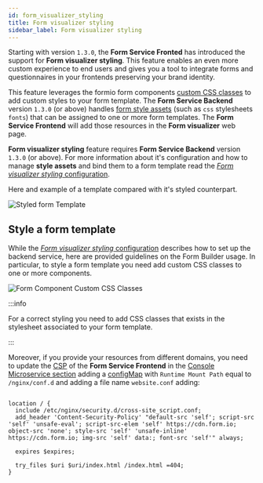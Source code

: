 ```yaml
---
id: form_visualizer_styling
title: Form visualizer styling
sidebar_label: Form visualizer styling
---
```


<!--
WARNING: this file was automatically generated by Mia-Platform Doc Aggregator.
DO NOT MODIFY IT BY HAND.
Instead, modify the source file and run the aggregator to regenerate this file.
-->

Starting with version `1.3.0`, the **Form Service Fronted** has introduced the support for **Form visualizer styling**. This feature enables an even more custom experience to end users and gives you a tool to integrate forms and questionnaires in your frontends preserving your brand identity.

This feature leverages the formio form components [custom CSS classes](https://help.form.io/userguide/forms/form-components#custom-css-class) to add custom styles to your form template. The **Form Service Backend** version `1.3.0` (or above) handles [form style assets](../form-service-backend/form_visualizer_styling_configuration#form-style-assets-crud) (such as `css` stylesheets `fonts`) that can be assigned to one or more form templates. The **Form Service Frontend** will add those resources in the **Form visualizer** web page.

**Form visualizer styling** feature requires **Form Service Backend** version `1.3.0` (or above). For more information about it's configuration and how to manage **style assets** and bind them to a form template read the [*Form visualizer styling* configuration](../form-service-backend/form_visualizer_styling_configuration).

Here and example of a template compared with it's styled counterpart.

![Styled form Template](img/form-components-custom-css-classes.png)

## Style a form template

While the [*Form visualizer styling* configuration](../form-service-backend/form_visualizer_styling_configuration) describes how to set up the backend service, here are provided guidelines on the Form Builder usage. In particular, to style a form template you need add custom CSS classes to one or more components.

![Form Component Custom CSS Classes](img/form-components-custom-css-classes.png)

:::info

For a correct styling you need to add CSS classes that exists in the stylesheet associated to your form template.

:::

Moreover, if you provide your resources from different domains, you need to update the [CSP](https://developer.mozilla.org/en-US/docs/Web/HTTP/CSP) of the **Form Service Frontend** in the [Console Microservice section](../../development_suite/api-console/api-design/services) adding a [configMap](../../development_suite/api-console/api-design/services) with `Runtime Mount Path` equal to `/nginx/conf.d` and adding a file name `website.conf` adding:

``` shell

location / {
  include /etc/nginx/security.d/cross-site_script.conf;
  add_header 'Content-Security-Policy' "default-src 'self'; script-src 'self' 'unsafe-eval'; script-src-elem 'self' https://cdn.form.io; object-src 'none'; style-src 'self' 'unsafe-inline' https://cdn.form.io; img-src 'self' data:; font-src 'self'" always;
  
  expires $expires;

  try_files $uri $uri/index.html /index.html =404;
}

```
